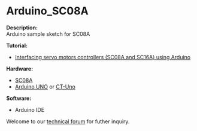 # Arduino_SC08A
<strong>Description:</strong><br/>
Arduino sample sketch for SC08A<br/>

<strong>Tutorial:</strong><br/>
<ul>
<li><a href="http://tutorial.cytron.com.my/2012/06/29/interfacing-multiple-servo-motors-controllers-sc08a-and-sc16a-using-arduino/" target="_blank">Interfacing servo motors controllers (SC08A and SC16A) using Arduino</a></li>
</ul>
<strong>Hardware:</strong><br/>
<ul>
<li><a href="http://www.cytron.com.my/p-sc08a" target="_blank">SC08A</a></li>
<li><a href="http://www.cytron.com.my/p-arduino-uno" target="_blank">Arduino UNO</a> or <a href="http://www.cytron.com.my/p-ct-uno" target="_blank">CT-Uno</a></li>
</ul>
<strong>Software:</strong><br/>
<ul>
<li>Arduino IDE </li>
</ul>
Welcome to our <a href="http://forum.cytron.com.my" target="_blank">technical forum</a> for futher inquiry.
